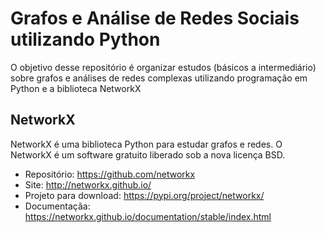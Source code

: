 # Grafos e Análise de Redes Sociais utilizando Python
O objetivo desse repositório é organizar estudos (básicos a intermediário) sobre grafos e análises de redes complexas utilizando programação em Python e a biblioteca NetworkX </br>
## NetworkX
NetworkX é uma biblioteca Python para estudar grafos e redes. O NetworkX é um software gratuito liberado sob a nova licença BSD.
- Repositório: https://github.com/networkx
- Site: http://networkx.github.io/
- Projeto para download: https://pypi.org/project/networkx/
- Documentaçãa: https://networkx.github.io/documentation/stable/index.html
